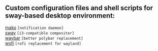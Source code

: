 ## Custom configuration files and shell scripts for sway-based desktop environment:


[mako](https://github.com/emersion/mako)    `[notification daemon]`\
[sway](https://github.com/swaywm/sway)    `[i3-compatible compositor]`\
[waybar](https://github.com/Alexays/Waybar) `[better polybar replacement]`\
[wofi](https://hg.sr.ht/~scoopta/wofi)    `[rofi replacement for wayland]`
